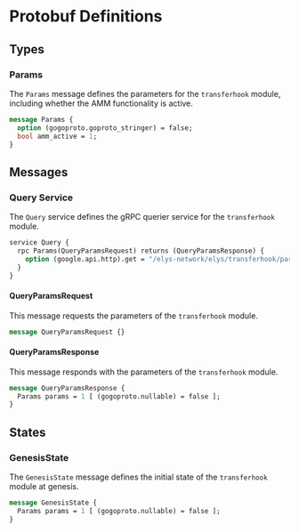 <!--
order: 4
-->

# Protobuf Definitions

## Types

### Params

The `Params` message defines the parameters for the `transferhook` module, including whether the AMM functionality is active.

```proto
message Params {
  option (gogoproto.goproto_stringer) = false;
  bool amm_active = 1;
}
```

## Messages

### Query Service

The `Query` service defines the gRPC querier service for the `transferhook` module.

```proto
service Query {
  rpc Params(QueryParamsRequest) returns (QueryParamsResponse) {
    option (google.api.http).get = "/elys-network/elys/transferhook/params";
  }
}
```

#### QueryParamsRequest

This message requests the parameters of the `transferhook` module.

```proto
message QueryParamsRequest {}
```

#### QueryParamsResponse

This message responds with the parameters of the `transferhook` module.

```proto
message QueryParamsResponse {
  Params params = 1 [ (gogoproto.nullable) = false ];
}
```

## States

### GenesisState

The `GenesisState` message defines the initial state of the `transferhook` module at genesis.

```proto
message GenesisState {
  Params params = 1 [ (gogoproto.nullable) = false ];
}
```
